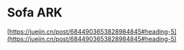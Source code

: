 # Sofa ARK

[https://juejin.cn/post/6844903653828984845#heading-5](https://juejin.cn/post/6844903653828984845#heading-5)